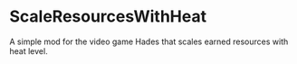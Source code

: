 # ScaleResourcesWithHeat
A simple mod for the video game Hades that scales earned resources with heat level.

